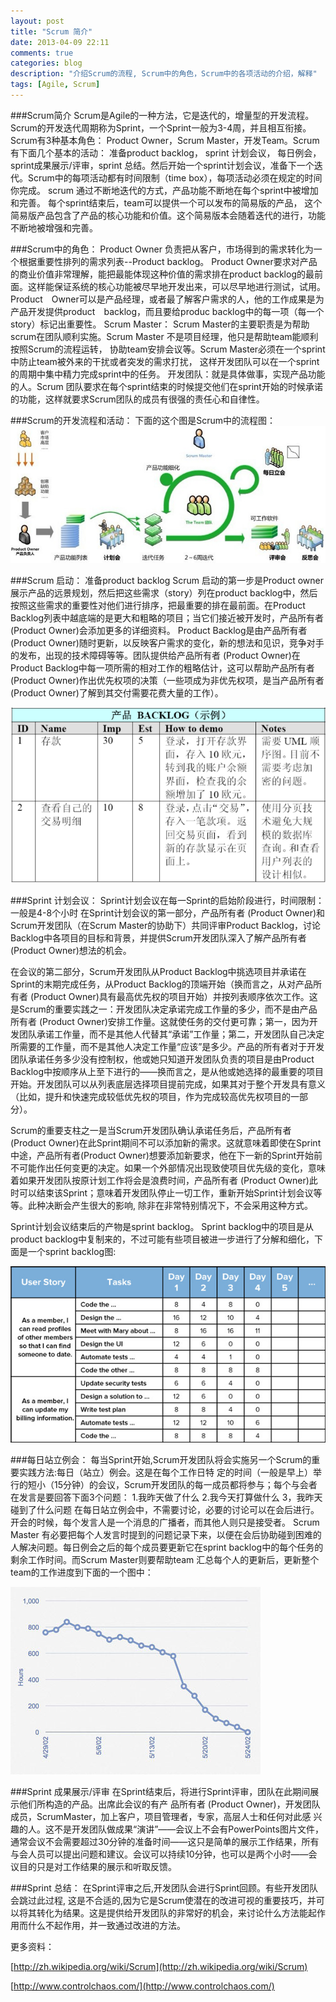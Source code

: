 ```yaml
---
layout: post
title: "Scrum 简介"
date: 2013-04-09 22:11
comments: true
categories: blog
description: "介绍Scrum的流程, Scrum中的角色，Scrum中的各项活动的介绍，解释"
tags: [Agile, Scrum]
---
```


###Scrum简介 
Scrum是Agile的一种方法，它是迭代的，增量型的开发流程。Scrum的开发迭代周期称为Sprint，一个Sprint一般为3-4周，并且相互衔接。Scrum有3种基本角色： Product Owner，Scrum Master，开发Team。Scrum有下面几个基本的活动： 准备product backlog， sprint 计划会议， 每日例会， sprint成果展示/评审，sprint 总结。然后开始一个sprint计划会议，准备下一个迭代。Scrum中的每项活动都有时间限制（time box），每项活动必须在规定的时间你完成。 scrum 通过不断地迭代的方式，产品功能不断地在每个sprint中被增加和完善。 每个sprint结束后，team可以提供一个可以发布的简易版的产品， 这个简易版产品包含了产品的核心功能和价值。这个简易版本会随着迭代的进行，功能不断地被增强和完善。 

###Scrum中的角色： 
Product Owner 负责把从客户，市场得到的需求转化为一个根据重要性排列的需求列表--Product backlog。 Product Owner要求对产品的商业价值非常理解，能把最能体现这种价值的需求排在product backlog的最前面。这样能保证系统的核心功能被尽早地开发出来，可以尽早地进行测试，试用。 Product　Owner可以是产品经理，或者最了解客户需求的人，他的工作成果是为产品开发提供product　backlog，而且要给produc backlog中的每一项（每一个story）标记出重要性。 
Scrum Master： Scrum Master的主要职责是为帮助scrum在团队顺利实施。Scrum Master 不是项目经理，他只是帮助team能顺利按照Scrum的流程运转， 协助team安排会议等。Scrum Master必须在一个sprint中防止team被外来的干扰或者突发的需求打扰， 这样开发团队可以在一个sprint的周期中集中精力完成sprint中的任务。 
开发团队：就是具体做事，实现产品功能的人。Scrum 团队要求在每个sprint结束的时候提交他们在sprint开始的时候承诺的功能，这样就要求Scrum团队的成员有很强的责任心和自律性。 

###Scrum的开发流程和活动： 
下面的这个图是Scrum中的流程图： 
![Scrum Process](/image/2013-04-09-introduce-scrum/scrum-process.jpg)

###Scrum 启动： 准备product backlog 
Scrum 启动的第一步是Product owner 展示产品的远景规划，然后把这些需求（story）列在product backlog中，然后按照这些需求的重要性对他们进行排序，把最重要的排在最前面。在Product Backlog列表中越底端的是更大和粗略的项目；当它们接近被开发时，产品所有者 (Product Owner)会添加更多的详细资料。 
Product Backlog是由产品所有者 (Product Owner)随时更新，以反映客户需求的变化，新的想法和见识，竞争对手的发布，出现的技术障碍等等。团队提供给产品所有者 (Product Owner)在Product Backlog中每一项所需的相对工作的粗略估计，这可以帮助产品所有者 (Product Owner)作出优先权项的决策（一些项成为非优先权项，是当产品所有者 (Product Owner)了解到其交付需要花费大量的工作）。

![product backlog](/image/2013-04-09-introduce-scrum/product-backlog.png)

###Sprint 计划会议： 
Sprint计划会议在每一Sprint的启始阶段进行，时间限制：一般是4-8个小时 
在Sprint计划会议的第一部分，产品所有者 (Product Owner)和Scrum开发团队（在Scrum Master的协助下）共同评审Product Backlog，讨论Backlog中各项目的目标和背景，并提供Scrum开发团队深入了解产品所有者(Product Owner)想法的机会。 

在会议的第二部分，Scrum开发团队从Product Backlog中挑选项目并承诺在Sprint的末期完成任务，从Product Backlog的顶端开始（换而言之，从对产品所有者 (Product Owner)具有最高优先权的项目开始）并按列表顺序依次工作。这是Scrum的重要实践之一：开发团队决定承诺完成工作量的多少，而不是由产品所有者 (Product Owner)安排工作量。这就使任务的交付更可靠；第一，因为开发团队承诺工作量，而不是其他人代替其“承诺”工作量；第二，开发团队自己决定所需要的工作量，而不是其他人决定工作量“应该”是多少。产品的所有者对于开发团队承诺任务多少没有控制权，他或她只知道开发团队负责的项目是由Product Backlog中按顺序从上至下进行的——换而言之，是从他或她选择的最重要的项目开始。开发团队可以从列表底层选择项目提前完成，如果其对于整个开发具有意义（比如，提升和快速完成较低优先权的项目，作为完成较高优先权项目的一部分）。

Scrum的重要支柱之一是当Scrum开发团队确认承诺任务后，产品所有者 (Product Owner)在此Sprint期间不可以添加新的需求。这就意味着即使在Sprint中途，产品所有者(Product Owner)想要添加新要求，他在下一新的Sprint开始前不可能作出任何变更的决定。如果一个外部情况出现致使项目优先级的变化，意味着如果开发团队按原计划工作将会是浪费时间，产品所有者 (Product Owner)此时可以结束该Sprint；意味着开发团队停止一切工作，重新开始Sprint计划会议等等。此种决断会产生很大的影响, 除非在非常特别情况下，不会采用这种方式。

Sprint计划会议结束后的产物是sprint backlog。 Sprint backlog中的项目是从product backlog中复制来的，不过可能有些项目被进一步进行了分解和细化，下面是一个sprint backlog图:

![sprint backlog](/image/2013-04-09-introduce-scrum/SprintBacklog.jpg)

###每日站立例会： 
每当Sprint开始,Scrum开发团队将会实施另一个Scrum的重要实践方法:每日（站立）例会。这是在每个工作日特 
定的时间（一般是早上）举行的短小（15分钟）的会议，Scrum开发团队的每一成员都将参与；每个与会者在发言是要回答下面3个问题： 
  1.我昨天做了什么 
  2.我今天打算做什么 
  3，我昨天碰到了什么问题 
在每日站立例会中，不需要讨论，必要的讨论可以在会后进行。开会的时候，每个发言人是一个消息的广播者，而其他人则只是接受者。 
Scrum Master 有必要把每个人发言时提到的问题记录下来，以便在会后协助碰到困难的人解决问题。每日例会之后的每个成员要更新它在sprint backlog中的每个任务的剩余工作时间。而Scrum Master则要帮助team 汇总每个人的更新后，更新整个team的工作进度到下面的一个图中：

![sprint burndown](/image/2013-04-09-introduce-scrum/sprintburndown.jpg)

###Sprint 成果展示/评审 
在Sprint结束后，将进行Sprint评审，团队在此期间展示他们所构造的产品。出席此会议的有产 
品所有者 (Product Owner)，开发团队成员，ScrumMaster，加上客户，项目管理者，专家，高层人士和任何对此感 
兴趣的人。这不是开发团队做成果“演讲”——会议上不会有PowerPoints图片文件，通常会议不会需要超过30分钟的准备时间——这只是简单的展示工作结果，所有与会人员可以提出问题和建议。会议可以持续10分钟，也可以是两个小时——会议目的只是对工作结果的展示和听取反馈。
 
###Sprint 总结： 
在Sprint评审之后,开发团队会进行Sprint回顾。有些开发团队会跳过此过程, 这是不合适的,因为它是Scrum使潜在的改进可视的重要技巧，并可以将其转化为结果。这是提供给开发团队的非常好的机会，来讨论什么方法能起作用而什么不起作用，并一致通过改进的方法。 

更多资料： 

[http://zh.wikipedia.org/wiki/Scrum](http://zh.wikipedia.org/wiki/Scrum)

[http://www.controlchaos.com/](http://www.controlchaos.com/)
